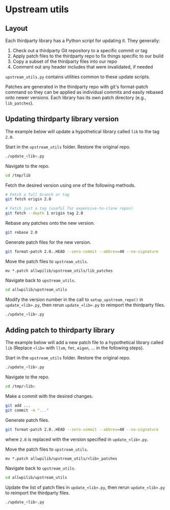 # Upstream utils

## Layout

Each thirdparty library has a Python script for updating it. They generally:

1. Check out a thirdparty Git repository to a specific commit or tag
2. Apply patch files to the thirdparty repo to fix things specific to our build
3. Copy a subset of the thirdparty files into our repo
4. Comment out any header includes that were invalidated, if needed

`upstream_utils.py` contains utilities common to these update scripts.

Patches are generated in the thirdparty repo with git's format-patch command so
they can be applied as individual commits and easily rebased onto newer
versions. Each library has its own patch directory (e.g., `lib_patches`).

## Updating thirdparty library version

The example below will update a hypothetical library called `lib` to the tag
`2.0`.

Start in the `upstream_utils` folder. Restore the original repo.
```bash
./update_<lib>.py
```

Navigate to the repo.
```bash
cd /tmp/lib
```

Fetch the desired version using one of the following methods.
```bash
# Fetch a full branch or tag
git fetch origin 2.0

# Fetch just a tag (useful for expensive-to-clone repos)
git fetch --depth 1 origin tag 2.0
```

Rebase any patches onto the new version.
```bash
git rebase 2.0
```

Generate patch files for the new version.
```bash
git format-patch 2.0..HEAD --zero-commit --abbrev=40 --no-signature
```

Move the patch files to `upstream_utils`.
```
mv *.patch allwpilib/upstream_utils/lib_patches
```

Navigate back to `upstream_utils`.
```bash
cd allwpilib/upstream_utils
```

Modify the version number in the call to `setup_upstream_repo()` in
`update_<lib>.py`, then  rerun `update_<lib>.py` to reimport the thirdparty
files.
```bash
./update_<lib>.py
```

## Adding patch to thirdparty library

The example below will add a new patch file to a hypothetical library called
`lib` (Replace `<lib>` with `llvm`, `fmt`, `eigen`, ... in the following steps).

Start in the `upstream_utils` folder. Restore the original repo.
```bash
./update_<lib>.py
```

Navigate to the repo.
```bash
cd /tmp/<lib>
```

Make a commit with the desired changes.
```bash
git add ...
git commit -m "..."
```

Generate patch files.
```bash
git format-patch 2.0..HEAD --zero-commit --abbrev=40 --no-signature
```
where `2.0` is replaced with the version specified in `update_<lib>.py`.

Move the patch files to `upstream_utils`.
```
mv *.patch allwpilib/upstream_utils/<lib>_patches
```

Navigate back to `upstream_utils`.
```bash
cd allwpilib/upstream_utils
```

Update the list of patch files in `update_<lib>.py`, then rerun
`update_<lib>.py` to reimport the thirdparty files.
```bash
./update_<lib>.py
```

